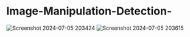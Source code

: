 # Image-Manipulation-Detection-
![Screenshot 2024-07-05 203424](https://github.com/Anvekar123/Image-Manipulation-Detection-/assets/105410447/6a11e391-36d6-4a50-90f1-ab2fcc435a4a)
![Screenshot 2024-07-05 203615](https://github.com/Anvekar123/Image-Manipulation-Detection-/assets/105410447/4118d8f9-d51c-43ee-8de1-619747e8af3b)

